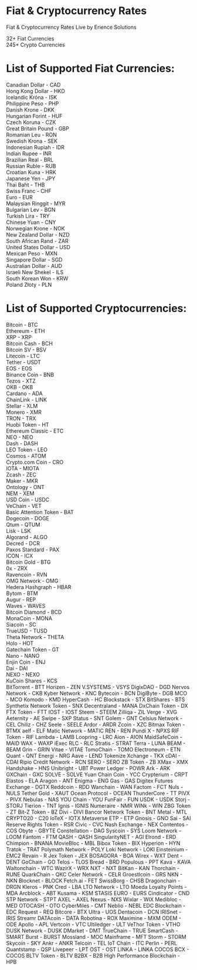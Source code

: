# Fiat & Cryptocurrency Rates
Fiat & Cryptocurrency Rates Live by Erience Solutions

32+ Fiat Currencies  
245+ Crypto Currencies

# List of Supported Fiat Currencies:
Canadian Dollar - CAD  
Hong Kong Dollar - HKD  
Icelandic Króna - ISK  
Philippine Peso - PHP  
Danish Krone - DKK  
Hungarian Forint - HUF  
Czech Koruna - CZK  
Great Britain Pound - GBP  
Romanian Leu - RON  
Swedish Krona - SEK  
Indonesian Rupiah - IDR  
Indian Rupee - INR  
Brazilian Real - BRL  
Russian Ruble - RUB  
Croatian Kuna - HRK  
Japanese Yen - JPY  
Thai Baht - THB  
Swiss Franc - CHF  
Euro - EUR  
Malaysian Ringgit - MYR  
Bulgarian Lev - BGN  
Turkish Lira - TRY  
Chinese Yuan - CNY  
Norwegian Krone - NOK  
New Zealand Dollar - NZD  
South African Rand - ZAR  
United States Dollar - USD  
Mexican Peso - MXN  
Singapore Dollar - SGD  
Australian Dollar - AUD  
Israeli New Shekel - ILS  
South Korean Won - KRW  
Poland Złoty - PLN  


# List of Supported Cryptocurrencies:
Bitcoin - BTC  
Ethereum - ETH  
XRP - XRP  
Bitcoin Cash - BCH  
Bitcoin SV - BSV  
Litecoin - LTC  
Tether - USDT  
EOS - EOS  
Binance Coin - BNB  
Tezos - XTZ  
OKB - OKB  
Cardano - ADA  
ChainLink - LINK  
Stellar - XLM  
Monero - XMR  
TRON - TRX  
Huobi Token - HT  
Ethereum Classic - ETC  
NEO - NEO  
Dash - DASH  
LEO Token - LEO  
Cosmos - ATOM  
Crypto.com Coin - CRO  
IOTA - MIOTA  
Zcash - ZEC  
Maker - MKR  
Ontology - ONT  
NEM - XEM  
USD Coin - USDC  
VeChain - VET  
Basic Attention Token - BAT  
Dogecoin - DOGE  
Qtum - QTUM  
Lisk - LSK  
Algorand - ALGO  
Decred - DCR  
Paxos Standard - PAX  
ICON - ICX  
Bitcoin Gold - BTG  
0x - ZRX  
Ravencoin - RVN  
OMG Network - OMG  
Hedera Hashgraph - HBAR  
Bytom - BTM  
Augur - REP  
Waves - WAVES  
Bitcoin Diamond - BCD  
MonaCoin - MONA  
Siacoin - SC  
TrueUSD - TUSD  
Theta Network - THETA  
Holo - HOT  
Gatechain Token - GT  
Nano - NANO  
Enjin Coin - ENJ  
Dai - DAI  
NEXO - NEXO  
KuCoin Shares - KCS  
BitTorrent - BTT
Horizen - ZEN
V.SYSTEMS - VSYS
DigixDAO - DGD
Nervos Network - CKB
Kyber Network - KNC
Bytecoin - BCN
DigiByte - DGB
MCO - MCO
Komodo - KMD
HyperCash - HC
Blockstack - STX
BitShares - BTS
Synthetix Network Token - SNX
Decentraland - MANA
DxChain Token - DX
FTX Token - FTT
IOST - IOST
Steem - STEEM
Zilliqa - ZIL
Verge - XVG
Aeternity - AE
Swipe - SXP
Status - SNT
Golem - GNT
Celsius Network - CEL
Chiliz - CHZ
Seele - SEELE
Ardor - ARDR
Zcoin - XZC
Bitmax Token - BTMX
aelf - ELF
Matic Network - MATIC
REN - REN
Pundi X - NPXS
RIF Token - RIF
Lambda - LAMB
Loopring - LRC
Aion - AION
MaidSafeCoin - MAID
WAX - WAXP
iExec RLC - RLC
Stratis - STRAT
Terra - LUNA
BEAM - BEAM
Grin - GRIN
Vitae - VITAE
TomoChain - TOMO
Electroneum - ETN
Quant - QNT
Energi - NRG
Aave - LEND
Tokenize Xchange - TKX
cDAI - CDAI
Ripio Credit Network - RCN
SERO - SERO
ZB Token - ZB
XMax - XMX
Handshake - HNS
Unibright - UBT
Power Ledger - POWR
Ark - ARK
GXChain - GXC
SOLVE - SOLVE
Yuan Chain Coin - YCC
Crypterium - CRPT
Elastos - ELA
Aragon - ANT
Enigma - ENG
Gas - GAS
Digitex Futures Exchange - DGTX
Reddcoin - RDD
Wanchain - WAN
Factom - FCT
Nuls - NULS
Tether Gold - XAUT
Ocean Protocol - OCEAN
ThunderCore - TT
PIVX - PIVX
Nebulas - NAS
YOU Chain - YOU
FunFair - FUN
USDK - USDK
Storj - STORJ
Tierion - TNT
Ignis - IGNIS
Numeraire - NMR
WINk - WIN
ZBG Token - ZT
Bit-Z Token - BZ
Divi - DIVI
Bancor Network Token - BNT
Metal - MTL
CRYPTO20 - C20
IoTeX - IOTX
Metaverse ETP - ETP
Gnosis - GNO
Sai - SAI
Reserve Rights Token - RSR
Civic - CVC
Nash Exchange - NEX
Contentos - COS
Obyte - GBYTE
Constellation - DAG
Syscoin - SYS
Loom Network - LOOM
Fantom - FTM
QASH - QASH
SingularityNET - AGI
Elrond - ERD
Chimpion - BNANA
MovieBloc - MBL
Bibox Token - BIX
Hyperion - HYN
Tratok - TRAT
Polymath Network - POLY
Loki Network - LOKI
Einsteinium - EMC2
Revain - R
Jex Token - JEX
BOSAGORA - BOA
Wirex - WXT
Dent - DENT
GoChain - GO
Telos - TLOS
Bread - BRD
Populous - PPT
Kava - KAVA
Waltonchain - WTC
WazirX - WRX
NXT - NXT
BitKan - KAN
Thorchain - RUNE
QuarkChain - QKC
Celer Network - CELR
Groestlcoin - GRS
NKN - NKN
Blocknet - BLOCK
Fetch.ai - FET
SwissBorg - CHSB
Dragonchain - DRGN
Kleros - PNK
Cred - LBA
LTO Network - LTO
Moeda Loyalty Points - MDA
Arcblock - ABT
Kusama - KSM
STASIS EURO - EURS
Cindicator - CND
STP Network - STPT
AXEL - AXEL
Nexus - NXS
Wixlar - WIX
Medibloc - MED
OTOCASH - OTO
CyberMiles - CMT
Neblio - NEBL
EDC Blockchain - EDC
Request - REQ
Bitcore - BTX
Ultra - UOS
Dentacoin - DCN
IRISnet - IRIS
Streamr DATAcoin - DATA
Robotina - ROX
Maximine - MXM
ODEM - ODE
Apollo - APL
Vertcoin - VTC
Ultiledger - ULT
VeThor Token - VTHO
DUSK Network - DUSK
DMarket - DMT
TrueChain - TRUE
SmartCash - SMART
Burst - BURST
Mossland - MOC
Mainframe - MFT
Storm - STORM
Skycoin - SKY
Ankr - ANKR
Telcoin - TEL
IoT Chain - ITC
Perlin - PERL
Quantstamp - QSP
Livepeer - LPT
OST - OST
LINKA - LINKA
COCOS BCX - COCOS
BLTV Token - BLTV
B2BX - B2B
High Performance Blockchain - HPB